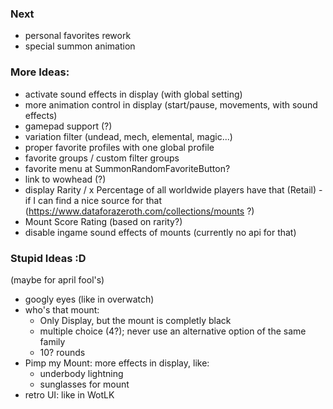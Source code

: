 
### Next
- personal favorites rework
- special summon animation

### More Ideas:
- activate sound effects in display (with global setting)
- more animation control in display (start/pause, movements, with sound effects)
- gamepad support (?)
- variation filter (undead, mech, elemental, magic...)
- proper favorite profiles with one global profile
- favorite groups / custom filter groups
- favorite menu at SummonRandomFavoriteButton?
- link to wowhead (?)
- display Rarity / x Percentage of all worldwide players have that (Retail) - if I can find a nice source for that (https://www.dataforazeroth.com/collections/mounts ?)
- Mount Score Rating (based on rarity?)
- disable ingame sound effects of mounts (currently no api for that)

### Stupid Ideas :D
(maybe for april fool's)
- googly eyes (like in overwatch)
- who's that mount:
  - Only Display, but the mount is completly black
  - multiple choice (4?); never use an alternative option of the same family
  - 10? rounds
- Pimp my Mount: more effects in display, like:
    - underbody lightning
    - sunglasses for mount
- retro UI: like in WotLK
